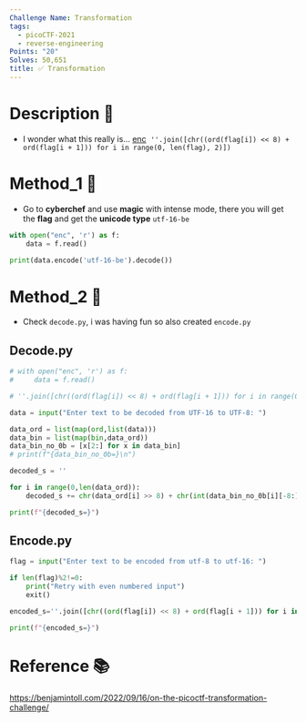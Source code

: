 ```yaml
---
Challenge Name: Transformation
tags:
  - picoCTF-2021
  - reverse-engineering
Points: "20"
Solves: 50,651
title: ✅ Transformation
---
```

# Description 📄
- I wonder what this really is... [enc](https://mercury.picoctf.net/static/0d3145dafdc4fbcf01891912eb6c0968/enc) 
`''.join([chr((ord(flag[i]) << 8) + ord(flag[i + 1])) for i in range(0, len(flag), 2)])`

# Method_1 🧪
- Go to **cyberchef** and use **magic** with intense mode, there you will get the **flag** and get the **unicode type** `utf-16-be`

```python
with open("enc", 'r') as f:
    data = f.read()

print(data.encode('utf-16-be').decode())
```

# Method_2 🧪
- Check `decode.py`, i was having fun so also created `encode.py`

## Decode.py

```python
# with open("enc", 'r') as f:
#     data = f.read()

# ''.join([chr((ord(flag[i]) << 8) + ord(flag[i + 1])) for i in range(0, len(flag), 2)])

data = input("Enter text to be decoded from UTF-16 to UTF-8: ")

data_ord = list(map(ord,list(data)))
data_bin = list(map(bin,data_ord))
data_bin_no_0b = [x[2:] for x in data_bin]
# print(f"{data_bin_no_0b=}\n")

decoded_s = ''

for i in range(0,len(data_ord)):
    decoded_s += chr(data_ord[i] >> 8) + chr(int(data_bin_no_0b[i][-8:],2))

print(f"{decoded_s=}")
```

## Encode.py

```python
flag = input("Enter text to be encoded from utf-8 to utf-16: ")

if len(flag)%2!=0:
    print("Retry with even numbered input")
    exit()

encoded_s=''.join([chr((ord(flag[i]) << 8) + ord(flag[i + 1])) for i in range(0, len(flag), 2)])

print(f"{encoded_s=}")
```

# Reference 📚
https://benjamintoll.com/2022/09/16/on-the-picoctf-transformation-challenge/